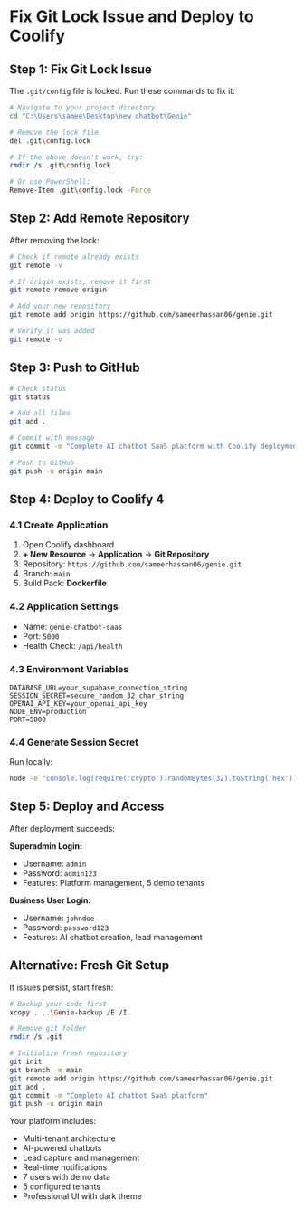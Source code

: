 # Fix Git Lock Issue and Deploy to Coolify

## Step 1: Fix Git Lock Issue

The `.git/config` file is locked. Run these commands to fix it:

```bash
# Navigate to your project directory
cd "C:\Users\samee\Desktop\new chatbot\Genie"

# Remove the lock file
del .git\config.lock

# If the above doesn't work, try:
rmdir /s .git\config.lock

# Or use PowerShell:
Remove-Item .git\config.lock -Force
```

## Step 2: Add Remote Repository

After removing the lock:

```bash
# Check if remote already exists
git remote -v

# If origin exists, remove it first
git remote remove origin

# Add your new repository
git remote add origin https://github.com/sameerhassan06/genie.git

# Verify it was added
git remote -v
```

## Step 3: Push to GitHub

```bash
# Check status
git status

# Add all files
git add .

# Commit with message
git commit -m "Complete AI chatbot SaaS platform with Coolify deployment"

# Push to GitHub
git push -u origin main
```

## Step 4: Deploy to Coolify 4

### 4.1 Create Application
1. Open Coolify dashboard
2. **+ New Resource** → **Application** → **Git Repository**
3. Repository: `https://github.com/sameerhassan06/genie.git`
4. Branch: `main`
5. Build Pack: **Dockerfile**

### 4.2 Application Settings
- Name: `genie-chatbot-saas`
- Port: `5000`
- Health Check: `/api/health`

### 4.3 Environment Variables
```env
DATABASE_URL=your_supabase_connection_string
SESSION_SECRET=secure_random_32_char_string
OPENAI_API_KEY=your_openai_api_key
NODE_ENV=production
PORT=5000
```

### 4.4 Generate Session Secret
Run locally:
```bash
node -e "console.log(require('crypto').randomBytes(32).toString('hex'))"
```

## Step 5: Deploy and Access

After deployment succeeds:

**Superadmin Login:**
- Username: `admin`
- Password: `admin123`
- Features: Platform management, 5 demo tenants

**Business User Login:**
- Username: `johndoe`  
- Password: `password123`
- Features: AI chatbot creation, lead management

## Alternative: Fresh Git Setup

If issues persist, start fresh:

```bash
# Backup your code first
xcopy . ..\Genie-backup /E /I

# Remove git folder
rmdir /s .git

# Initialize fresh repository
git init
git branch -m main
git remote add origin https://github.com/sameerhassan06/genie.git
git add .
git commit -m "Complete AI chatbot SaaS platform"
git push -u origin main
```

Your platform includes:
- Multi-tenant architecture
- AI-powered chatbots
- Lead capture and management
- Real-time notifications
- 7 users with demo data
- 5 configured tenants
- Professional UI with dark theme